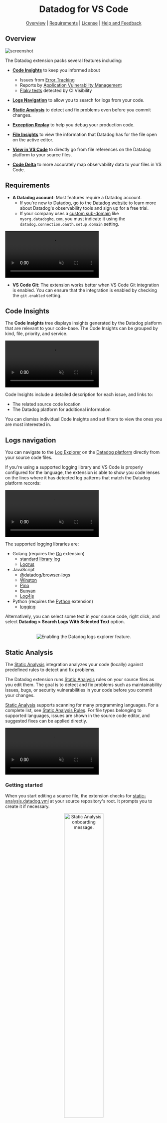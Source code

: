 <div align="center">

# Datadog for VS Code

[Overview](#overview)
| [Requirements](#requirements)
| [License](#license)
| [Help and Feedback](#help-and-feedback)

</div>

## Overview

![screenshot](https://github.com/DataDog/datadog-for-vscode/raw/main/assets/images/readme/0723/datadog-vscode.png)

The Datadog extension packs several features including:

- [**Code Insights**](#code-insights) to keep you informed about
  - Issues from [Error Tracking][error_tracking]
  - Reports by [Application Vulnerability Management][vulnerability_management]
  - [Flaky tests][flaky_test_management] detected by CI Visibility

- [**Logs Navigation**](#logs-navigation) to allow you to search for logs from your code.

- [**Static Analysis**](#static-analysis) to detect and fix problems even before you commit changes.

- [**Exception Replay**](#exception-replay) to help you debug your production code.

- [**File Insights**](#file-insights) to view the information that Datadog has for the file open on the active editor.

- [**View in VS Code**](#view-in-vs-code) to directly go from file references on the Datadog platform to your source files.

- [**Code Delta**](#code-delta) to more accurately map observability data to your files in VS Code.

## Requirements

- **A Datadog account**: Most features require a Datadog account.
  - If you're new to Datadog, go to the [Datadog website][datadog] to learn more about Datadog's observability tools and sign up for a free trial.
  - If your company uses a [custom sub-domain][custom_subdomain] like `myorg.datadoghq.com`, you must indicate it using the `datadog.connection.oauth.setup.domain` setting.

<video src="https://github.com/DataDog/datadog-for-vscode/raw/main/assets/sub_domain.mp4" controls loop muted autoplay title="Sub-Domain Setting"></video>

- **VS Code Git**: The extension works better when VS Code Git integration is enabled. You can ensure that the integration is enabled by checking the `git.enabled` setting.

## Code Insights

The **Code Insights** tree displays insights generated by the Datadog platform that are relevant to your code-base. The Code Insights can be grouped by kind, file, priority, and service.

<video src="https://github.com/DataDog/datadog-for-vscode/raw/main/assets/code_insights.mp4" controls loop muted autoplay title="Datadog Code Insights"></video>

Code Insights include a detailed description for each issue, and links to:

- The related source code location
- The Datadog platform for additional information

You can dismiss individual Code Insights and set filters to view the ones you are most interested in.

## Logs navigation

You can navigate to the [Log Explorer][log_explorer] on the [Datadog platform][datadog] directly from your source code files.

If you're using a supported logging library and VS Code is properly configured for the language, the extension is able to show you code lenses on the lines where it has detected log patterns that match the Datadog platform records:

<video src="https://github.com/DataDog/datadog-for-vscode/raw/main/assets/logs_navigation.mp4" controls loop muted autoplay title="Datadog Logs Navigation Demo"></video>

The supported logging libraries are:

- Golang (requires the [Go][extension-go] extension)
  - [standard library log][log-library-go-standard]
  - [Logrus][log-library-go-logrus]
- JavaScript
  - [@datadog/browser-logs][log-library-js-datadog]
  - [Winston][log-library-js-wiston]
  - [Pino][log-library-js-pino]
  - [Bunyan][log-library-js-bunyan]
  - [Log4js][log-library-js-log4js]
- Python (requires the [Python][extension-python] extension)
  - [logging][log-library-python-logging]

Alternatively, you can select some text in your source code, right click, and select **Datadog > Search Logs With Selected Text** option.

<!-- markdownlint-disable MD033 -->
<!-- markdownlint-disable MD041 -->
<center>
<br/>
<div><img src="https://github.com/DataDog/datadog-for-vscode/raw/main/assets/images/readme/0723/log.png" alt="Enabling the Datadog logs explorer feature."/></div>
</center>
<!-- markdownlint-enable MD041 -->
<!-- markdownlint-enable MD033 -->

## Static Analysis

The [Static Analysis][static_analysis] integration analyzes your code (locally) against predefined rules to detect and fix problems.

The Datadog extension runs [Static Analysis][static_analysis] rules on your source files as you edit them. The goal is to detect and fix problems such as maintainability issues, bugs, or security vulnerabilities in your code before you commit your changes.

[Static Analysis][static_analysis] supports scanning for many programming languages. For a complete list, see [Static Analysis Rules][static_analysis_rules]. For file types belonging to supported languages, issues are shown in the source code editor, and suggested fixes can be applied directly.

<video src="https://github.com/DataDog/datadog-for-vscode/raw/main/assets/static_analysis.mp4" controls loop muted autoplay title="Datadog Static Analysis Demo"></video>

### Getting started

When you start editing a source file, the extension checks for [static-analysis.datadog.yml][static_analysis_config_file] at your source repository's root. It prompts you to create it if necessary.

<!-- markdownlint-disable MD033 -->
<!-- markdownlint-disable MD041 -->
<div align="center"><img src="https://github.com/DataDog/datadog-for-vscode/raw/main/assets/images/readme/static-analysis-onboard.png" alt="Static Analysis onboarding message." width="50%"/></div>
<!-- markdownlint-enable MD041 -->
<!-- markdownlint-enable MD033 -->

Once the configuration file is created, the static analyzer runs automatically in the background whenever a file is opened. If you need to enable static analysis for a particular language you can use the following command from the Datadog Menu:

<!-- markdownlint-disable MD033 -->
<!-- markdownlint-disable MD041 -->
<div align="center"><img src="https://github.com/DataDog/datadog-for-vscode/raw/main/assets/images/readme/readme_static_analysis_onboading_command.png" alt="Static Analysis onboarding command." width="75%"/></div>
<!-- markdownlint-enable MD041 -->
<!-- markdownlint-enable MD033 -->

You can also run a batch analysis for individual folders and even the entire workspace:

<video src="https://github.com/DataDog/datadog-for-vscode/raw/main/assets/static_analysis_batch_analysis.mp4" controls loop muted autoplay title="Datadog Static Analysis Demo"></video>

> The Static Analysis feature does not require a [Datadog][datadog] account, as source files are analyzed locally.

## Exception Replay

Exception Replay allows you to inspect the stack trace frames of any Error Tracking code insight and get information about the values of the variables of the code running in production.

In order to get access to this feature, you have to enable [Error Tracking Exception Replay](https://docs.datadoghq.com/tracing/error_tracking/exception_replay) on Datadog.

After the feature has been enabled, you can see an `Exception Replay` button next to the stack trace section of any instrumented Error Tracking code insight. Click the button to:

- access all the information Datadog has about the different frames
- navigate through the production code
- review the value of the different variables involved

Select an Error Tracking code insight from the Code Insights view. Go to the stack trace and click the Exception Replay button. VS Code shows a new activity with two new views:

- **Variables**: displays the variables related to a particular stack trace frame.
- **Stack Trace**: lists the stack frames for navigation.

Select a stack trace frame and inspect the values of all the variables that Datadog captured from your production code.

<video src="https://github.com/DataDog/datadog-for-vscode/raw/main/assets/exception_replay.mp4" controls loop muted autoplay title="Datadog Exception Replay Demo"></video>

## File Insights

The File Insights view provides comprehensive information from Datadog about the file currently open in the active editor. Use this view to explore, search, and organize insights, and to quickly navigate to the specific locations in your code where these insights apply.

<video src="https://github.com/DataDog/datadog-for-vscode/raw/main/assets/file_insights_view.mp4" controls loop muted autoplay title="File Insights View"></video>

## View in VS Code

The **View in VS Code** feature provides a link from Datadog directly to your source files. Look for the button next to frames in stack traces displayed in the UI (for example, in [Error Tracking][error_tracking]):

<!-- markdownlint-disable MD033 -->
<!-- markdownlint-disable MD041 -->
<div align="center"><img src="https://github.com/DataDog/datadog-for-vscode/raw/main/assets/images/readme/0723/view-in-vscode.png" alt="A stack trace on the Datadog platform showing the View in VS Code button."/></div>
<!-- markdownlint-enable MD041 -->
<!-- markdownlint-enable MD033 -->

> To use this feature, first configure [source code integration][source_code_integration] for your service.

## Code Delta

Code Delta matches the line numbers included in Datadog telemetry to the line numbers of the files you are currently working on in VS Code.

For example, all [View in VS Code](#view-in-vs-code) links on the Datadog platform encode runtime version info, and the extension uses that to compute the corresponding line of code in your editor, taking into account version changes.

You can tweak the Code Delta settings to change how the matching algorithm works. In particular, you can modify the `Minimum Affinity` value, which determines the degree of confidence required to match lines.

## License

Please read this [End-User License Agreement][eula] carefully before downloading or using the Datadog Visual Studio Code Extension.

## Data and Telemetry

Datadog collects information about your usage of this IDE, including how you interact with it, whether errors occurred while using it, and what caused those errors, in accordance with the [Datadog Privacy Policy][datadog_privacy_policy] and Datadog's [VS Code extension EULA][eula].

If you don't wish to send this data to [Datadog][datadog], you can opt out at any time in the VS Code extension settings: `Datadog > Telemetry > Setup > Enable Telemetry` and select `disabled`.

> The Datadog extension also honors the [VS Code telemetry][vs_code_telemetry] telemetry setting.

## Help and Feedback

To share your feedback, email [team-ide-integration@datadoghq.com][feedback_email] or create an issue in the extension's [public repository][public_repo].

Check out the [issues][known_issues] section to discover known issues.

[Cursor][cursor] user? You can find [our extension on the Open VSX registry directly][vsx_extension].

[custom_subdomain]: https://docs.datadoghq.com/account_management/multi_organization/#custom-sub-domains
[datadog_custom_roles]: https://docs.datadoghq.com/account_management/rbac/?tab=datadogapplication#custom-roles
[datadog_default_roles]: https://docs.datadoghq.com/account_management/rbac/?tab=datadogapplication#datadog-default-roles
[datadog_privacy_policy]: https://www.datadoghq.com/legal/privacy/
[datadog]: https://www.datadoghq.com/
[error_tracking]: https://docs.datadoghq.com/tracing/error_tracking/
[eula]: https://www.datadoghq.com/legal/eula/
[extension-go]: https://marketplace.visualstudio.com/items?itemName=golang.Go
[extension-python]: https://marketplace.visualstudio.com/items?itemName=ms-python.python
[feedback_email]: mailto:team-ide-integration@datadoghq.com
[flaky_test_management]: https://docs.datadoghq.com/continuous_integration/guides/flaky_test_management/
[known_issues]: https://github.com/DataDog/datadog-for-vscode/issues?q=is%3Aissue+label%3A%22known+issue%22
[log_explorer]: https://docs.datadoghq.com/logs/explorer/
[log-library-go-logrus]: https://pkg.go.dev/github.com/sirupsen/logrus
[log-library-go-standard]: https://pkg.go.dev/log
[log-library-js-bunyan]: https://github.com/trentm/node-bunyan
[log-library-js-datadog]: https://docs.datadoghq.com/logs/log_collection/javascript/
[log-library-js-log4js]: https://github.com/log4js-node/log4js-node
[log-library-js-pino]: https://github.com/pinojs/pino
[log-library-js-wiston]: https://github.com/winstonjs/winston
[log-library-python-logging]: https://docs.python.org/3/library/logging.html
[public_repo]: https://github.com/DataDog/datadog-for-vscode
[software_delivery_ci]: https://docs.datadoghq.com/continuous_integration/
[software_delivery_code]: https://docs.datadoghq.com/code_analysis/
[software_delivery_test]: https://docs.datadoghq.com/tests/
[source_code_integration]: https://docs.datadoghq.com/integrations/guide/source-code-integration/
[static_analysis_config_file]: https://docs.datadoghq.com/continuous_integration/static_analysis/?tab=circleciorbs#setup
[static_analysis_rules]: https://docs.datadoghq.com/continuous_integration/static_analysis/rules
[static_analysis]: https://docs.datadoghq.com/continuous_integration/static_analysis
[vs_code_telemetry]: https://code.visualstudio.com/docs/getstarted/telemetry#_output-channel-for-telemetry-events
[vulnerability_management]: https://docs.datadoghq.com/security/application_security/vulnerability_management/
[cursor]: https://www.cursor.com
[vsx_extension]: https://open-vsx.org/extension/datadog/datadog-vscode
